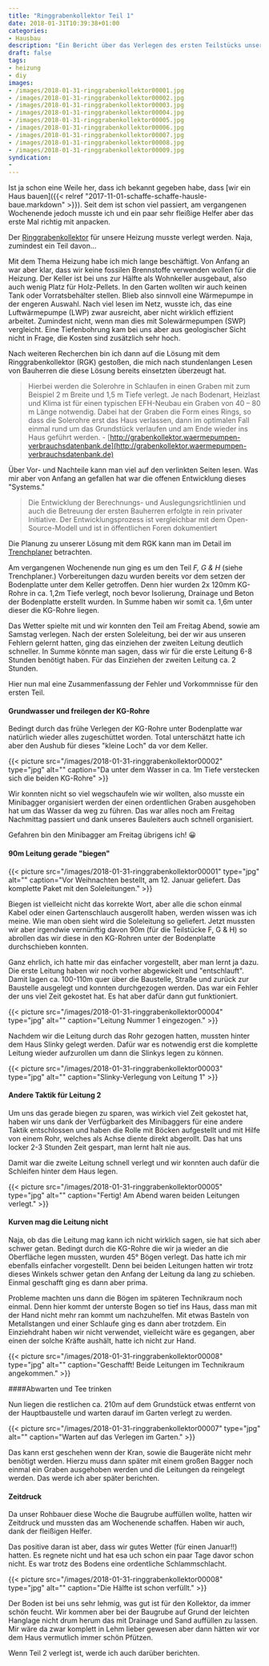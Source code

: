 ```yaml
---
title: "Ringgrabenkollektor Teil 1"
date: 2018-01-31T10:39:38+01:00
categories:
- Hausbau
description: "Ein Bericht über das Verlegen des ersten Teilstücks unserer späteren Wärmequelle, einem Ringgrabenkollektor. Fehler und Gelerntes, vielleicht hilft es ja dem ein oder anderen auch mal weiter."
draft: false
tags:
- heizung
- diy
images:
- /images/2018-01-31-ringgrabenkollektor00001.jpg
- /images/2018-01-31-ringgrabenkollektor00002.jpg
- /images/2018-01-31-ringgrabenkollektor00003.jpg
- /images/2018-01-31-ringgrabenkollektor00004.jpg
- /images/2018-01-31-ringgrabenkollektor00005.jpg
- /images/2018-01-31-ringgrabenkollektor00006.jpg
- /images/2018-01-31-ringgrabenkollektor00007.jpg
- /images/2018-01-31-ringgrabenkollektor00008.jpg
- /images/2018-01-31-ringgrabenkollektor00009.jpg
syndication:
-
---
```




Ist ja schon eine Weile her, dass ich bekannt gegeben habe, dass [wir ein Haus bauen]({{<  relref "2017-11-01-schaffe-schaffe-hausle-baue.markdown" >}}). Seit dem ist schon viel passiert, am vergangenen Wochenende jedoch musste ich und ein paar sehr fleißige Helfer aber das erste Mal richtig mit anpacken.

Der [Ringgrabenkollektor](http://grabenkollektor.waermepumpen-verbrauchsdatenbank.de) für unsere Heizung musste verlegt werden. Naja, zumindest ein Teil davon…

Mit dem Thema Heizung habe ich mich lange beschäftigt. Von Anfang an war aber klar, dass wir keine fossilen Brennstoffe verwenden wollen für die Heizung. Der Keller ist bei uns zur Hälfte als Wohnkeller ausgebaut, also auch wenig Platz für Holz-Pellets. In den Garten wollten wir auch keinen Tank oder Vorratsbehälter stellen. Blieb also sinnvoll eine Wärmepumpe in der engeren Auswahl. Nach viel lesen im Netz, wusste ich, das eine Luftwärmepumpe (LWP) zwar ausreicht, aber nicht wirklich effizient arbeitet. Zumindest nicht, wenn man dies mit Solewärmepumpen (SWP) vergleicht. Eine Tiefenbohrung kam bei uns aber aus geologischer Sicht nicht in Frage, die Kosten sind zusätzlich sehr hoch.

Nach weiteren Recherchen bin ich dann auf die Lösung mit dem Ringgrabenkollektor (RGK) gestoßen, die mich nach stundenlangen Lesen von Bauherren die diese Lösung bereits einsetzten überzeugt hat.



> Hierbei werden die Solerohre in Schlaufen in einen Graben mit zum Beispiel 2 m Breite und 1,5 m Tiefe verlegt. Je nach Bodenart, Heizlast und Klima ist für einen typischen EFH-Neubau ein Graben von 40 – 80 m Länge notwendig. Dabei hat der Graben die Form eines Rings, so dass die Solerohre erst das Haus verlassen, dann im optimalen Fall einmal rund um das Grundstück verlaufen und am Ende wieder ins Haus geführt werden. -  [http://grabenkollektor.waermepumpen-verbrauchsdatenbank.de](http://grabenkollektor.waermepumpen-verbrauchsdatenbank.de)



Über Vor- und Nachteile kann man viel auf den verlinkten Seiten lesen. Was mir aber von Anfang an gefallen hat war die offenen Entwicklung dieses "Systems."

> Die Entwicklung der Berechnungs- und Auslegungsrichtlinien und auch die Betreuung der ersten Bauherren erfolgte in rein privater Initiative. Der Entwicklungsprozess ist vergleichbar mit dem Open-Source-Modell und ist in öffentlichen Foren dokumentiert

Die Planung zu unserer Lösung mit dem RGK kann man im Detail im [Trenchplaner](https://grabenkollektor.waermepumpen-verbrauchsdatenbank.de/trenchplanner.html?id=de5PHZlf3Ij8m3AUcuGF) betrachten.

Am vergangenen Wochenende nun ging es um den Teil _F, G & H_ (siehe Trenchplaner.) Vorbereitungen dazu wurden bereits vor dem setzen der Bodenplatte unter dem Keller getroffen. Denn hier wurden 2x 120mm KG-Rohre in ca. 1,2m Tiefe verlegt, noch bevor Isolierung, Drainage und Beton der Bodenplatte erstellt wurden. In Summe haben wir somit ca. 1,6m unter dieser die KG-Rohre liegen.

Das Wetter spielte mit und wir konnten den Teil am Freitag Abend, sowie am Samstag verlegen. Nach der ersten Soleleitung, bei der wir aus unseren Fehlern gelernt hatten, ging das einziehen der zweiten Leitung deutlich schneller. In Summe könnte man sagen, dass wir für die erste Leitung 6-8 Stunden benötigt haben. Für das Einziehen der zweiten Leitung ca. 2 Stunden.

Hier nun mal eine Zusammenfassung der Fehler und Vorkommnisse für den ersten Teil.

#### Grundwasser und freilegen der KG-Rohre

Bedingt durch das frühe Verlegen der KG-Rohre unter Bodenplatte war natürlich wieder alles zugeschüttet worden. Total unterschätzt hatte ich aber den Aushub für dieses "kleine Loch" da vor dem Keller.

{{< picture src="/images/2018-01-31-ringgrabenkollektor00002" type="jpg" alt="" caption="Da unter dem Wasser in ca. 1m Tiefe verstecken sich die beiden KG-Rohre" >}}

Wir konnten nicht so viel wegschaufeln wie wir wollten, also musste ein Minibagger organisiert werden der einen ordentlichen Graben ausgehoben hat um das Wasser da weg zu führen. Das war alles noch am Freitag Nachmittag passiert und dank unseres Bauleiters auch schnell organisiert.

Gefahren bin den Minibagger am Freitag übrigens ich! 😀

#### 90m Leitung gerade "biegen"

{{< picture src="/images/2018-01-31-ringgrabenkollektor00001" type="jpg" alt="" caption="Vor Weihnachten bestellt, am 12. Januar geliefert. Das komplette Paket mit den Soleleitungen." >}}

Biegen ist vielleicht nicht das korrekte Wort, aber alle die schon einmal Kabel oder einen Gartenschlauch ausgerollt haben, werden wissen was ich meine. Wie man oben sieht wird die Soleleitung so geliefert. Jetzt mussten wir aber irgendwie vernünftig davon 90m (für die Teilstücke F, G & H) so abrollen das wir diese in den KG-Rohren unter der Bodenplatte durchschieben konnten.

Ganz ehrlich, ich hatte mir das einfacher vorgestellt, aber man lernt ja dazu. Die erste Leitung haben wir noch vorher abgewickelt und "entschlauft". Damit lagen ca. 100-110m quer über die Baustelle, Straße und zurück zur Baustelle ausgelegt und konnten durchgezogen werden. Das war ein Fehler der uns viel Zeit gekostet hat. Es hat aber dafür dann gut funktioniert.

{{< picture src="/images/2018-01-31-ringgrabenkollektor00004" type="jpg" alt="" caption="Leitung Nummer 1 eingezogen." >}}

Nachdem wir die Leitung durch das Rohr gezogen hatten, mussten hinter dem Haus Slinky gelegt werden. Dafür war es notwendig erst die komplette Leitung wieder aufzurollen um dann die Slinkys legen zu können.

{{< picture src="/images/2018-01-31-ringgrabenkollektor00003" type="jpg" alt="" caption="Slinky-Verlegung von Leitung 1" >}}

#### Andere Taktik für Leitung 2

Um uns das gerade biegen zu sparen, was wirkich viel Zeit gekostet hat, haben wir uns dank der Verfügbarkeit des Minibaggers für eine andere Taktik entschlossen und haben die Rolle mit Böcken aufgestellt und mit Hilfe von einem Rohr, welches als Achse diente direkt abgerollt. Das hat uns locker 2-3 Stunden Zeit gespart, man lernt halt nie aus.

Damit war die zweite Leitung schnell verlegt und wir konnten auch dafür die Schleifen hinter dem Haus legen.

{{< picture src="/images/2018-01-31-ringgrabenkollektor00005" type="jpg" alt="" caption="Fertig! Am Abend waren beiden Leitungen verlegt." >}}

#### Kurven mag die Leitung nicht

Naja, ob das die Leitung mag kann ich nicht wirklich sagen, sie hat sich aber schwer getan. Bedingt durch die KG-Rohre die wir ja wieder an die Oberfläche legen mussten, wurden 45° Bögen verlegt. Das hatte ich mir ebenfalls einfacher vorgestellt. Denn bei beiden Leitungen hatten wir trotz dieses Winkels schwer getan den Anfang der Leitung da lang zu schieben. Einmal geschafft ging es dann aber prima.

Probleme machten uns dann die Bögen im späteren Technikraum noch einmal. Denn hier kommt der unterste Bogen so tief ins Haus, dass man mit der Hand nicht mehr ran kommt um nachzuhelfen. Mit etwas Basteln von Metallstangen und einer Schlaufe ging es dann aber trotzdem. Ein Einziehdraht haben wir nicht verwendet, vielleicht wäre es gegangen, aber einen der solche Kräfte aushält, hatte ich nicht zur Hand.

{{< picture src="/images/2018-01-31-ringgrabenkollektor00008" type="jpg" alt="" caption="Geschafft! Beide Leitungen im Technikraum angekommen." >}}

####Abwarten und Tee trinken

Nun liegen die restlichen ca. 210m auf dem Grundstück etwas entfernt von der Hauptbaustelle und warten darauf im Garten verlegt zu werden.

{{< picture src="/images/2018-01-31-ringgrabenkollektor00007" type="jpg" alt="" caption="Warten auf das Verlegen im Garten." >}}

Das kann erst geschehen wenn der Kran, sowie die Baugeräte nicht mehr benötigt werden. Hierzu muss dann später mit einem großen Bagger noch einmal ein Graben ausgehoben werden und die Leitungen da reingelegt werden. Das werde ich aber später berichten.

#### Zeitdruck

Da unser Rohbauer diese Woche die Baugrube auffüllen wollte, hatten wir Zeitdruck und mussten das am Wochenende schaffen. Haben wir auch, dank der fleißigen Helfer.

Das positive daran ist aber, dass wir gutes Wetter (für einen Januar!!) hatten. Es regnete nicht und hat esa uch schon ein paar Tage davor schon nicht. Es war trotz des Bodens eine ordentliche Schlammschlacht.

{{< picture src="/images/2018-01-31-ringgrabenkollektor00008" type="jpg" alt="" caption="Die Hälfte ist schon verfüllt." >}}

Der Boden ist bei uns sehr lehmig, was gut ist für den Kollektor, da immer schön feucht. Wir kommen aber bei der Baugrube auf Grund der leichten Hanglage nicht drum herum das mit Drainage und Sand auffüllen zu lassen. Mir wäre da zwar komplett in Lehm lieber gewesen aber dann hätten wir vor dem Haus vermutlich immer schön Pfützen.

Wenn Teil 2 verlegt ist, werde ich auch darüber berichten.